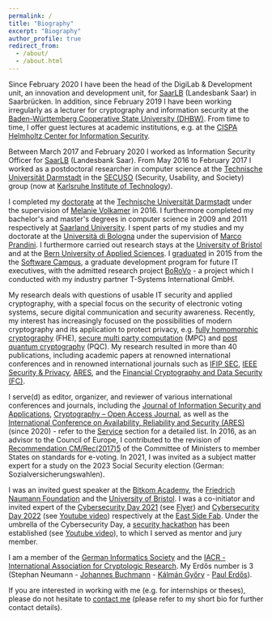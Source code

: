 ```yaml
---
permalink: /
title: "Biography"
excerpt: "Biography"
author_profile: true
redirect_from: 
  - /about/
  - /about.html
---
```


Since February 2020 I have been the head of the DigiLab & Development unit, an innovation and development unit, for [SaarLB](https://www.saarlb.de) (Landesbank Saar) in Saarbrücken. In addition, since February 2019 I have been working irregularly as a lecturer for cryptography and information security at the [Baden-Württemberg Cooperative State University (DHBW)](https://www.karlsruhe.dhbw.de). From time to time, I offer guest lectures at academic institutions, e.g. at the [CISPA Helmholtz Center for Information Security](https://cms.cispa.saarland/poser_2122/).

Between March 2017 and February 2020 I worked as Information Security Officer for [SaarLB](https://www.saarlb.de) (Landesbank Saar). From May 2016 to February 2017 I worked as a postdoctoral researcher in computer science at the [Technische Universität Darmstadt](https://www.tu-darmstadt.de) in the [SECUSO](https://secuso.aifb.kit.edu) (Security, Usability, and Society) group (now at [Karlsruhe Institute of Technology](https://www.kit.edu)). 

I completed my [doctorate](https://publikationen.bibliothek.kit.edu/1000081975/16982010) at the [Technische Universität Darmstadt](https://www.tu-darmstadt.de) under the supervision of [Melanie Volkamer](https://secuso.aifb.kit.edu/Team_Volkamer.php) in 2016. I furthermore completed my bachelor's and master's degrees in computer science in 2009 and 2011 respectively at [Saarland University](https://www.uni-saarland.de/start.html). I spent parts of my studies and my doctorate at the [Università di Bologna](https://www.unibo.it) under the supervision of [Marco Prandini](https://www.unibo.it/sitoweb/marco.prandini). I furthermore carried out research stays at the [University of Bristol](https://www.bristol.ac.uk) and at the [Bern University of Applied Sciences](https://www.bfh.ch/). I [graduated](https://softwarecampus.de/certificates/16558/) in 2015 from the the [Software Campus](https://softwarecampus.de), a graduate development program for future IT executives, with the admitted research project [BoRoVo](https://softwarecampus.de/certificates/16558/) - a project which I conducted with my industry partner T-Systems International GmbH.

My research deals with questions of usable IT security and applied cryptography, with a special focus on the security of electronic voting systems, secure digital communication and security awareness. Recently, my interest has increasingly focused on the possibilities of modern cryptography and its application to protect privacy, e.g. [fully homomorphic cryptography](https://shaih.github.io/pubs/he-chapter.pdf) (FHE), [secure multi party computation](https://www.cs.virginia.edu/~evans/pragmaticmpc/pragmaticmpc.pdf) (MPC) and [post quantum cryptography](https://core.ac.uk/download/pdf/144828958.pdf) (PQC). My research resulted in more than 40 publications, including academic papers at renowned international conferences and in renowned international journals such as [IFIP SEC](https://www.ifipsec.org), [IEEE Security & Privacy](https://www.computer.org/csdl/magazine/sp), [ARES](https://www.ares-conference.eu), and the [Financial Cryptography and Data Security (FC)](https://fc17.ifca.ai/). 

<!-- The most relevant result of my research is the development of a framework for evaluating the security of internet voting systems (SecIVo: a quantitative security evaluation framework for internet voting schemes and Election-Dependent Security Evaluation of Internet Voting Schemes) as well as the development of the internet voting system Pretty Understandable Democracy and the work on the practicability of the coercion-resistant internet voting system Civitas (Civitas and the real world und Towards A Practical JCJ / Civitas Implementation). In further research I dealt with the usability of the end-to-end verifiable Helios internet voting system (Helios Verification: To Alleviate, or to Nominate: Is That the Question, or Shall we Have Both?) as well as security awareness for SMEs (Don’t Be Deceived: The Message Might Be Fake and Effektiver Schutz vor betrügerischen Nachrichten). -->

I serve(d) as editor, organizer, and reviewer of various international conferences and journals, including the [Journal of Information Security and Applications](https://www.sciencedirect.com/journal/journal-of-information-security-and-applications), [Cryptography – Open Access Journal](https://www.mdpi.com/journal/cryptography), as well as the [International Conference on Availability, Reliability and Security (ARES)](https://www.ares-conference.eu) (since 2020) - refer to the [Service](http://stephanneumann83.github.io/services/) section for a detailed list.  In 2016, as an advisor to the Council of Europe, I contributed to the revision of [Recommendation CM/Rec(2017)5](https://rm.coe.int/0900001680726f6f) of the Committee of Ministers to member States on standards for e-voting. In 2021, I was invited as a subject matter expert for a study on the 2023 Social Security election (German: Sozialversicherungswahlen). 

I was an invited guest speaker at the [Bitkom Academy](https://bitkom-akademie.de), the [Friedrich Naumann Foundation](https://www.freiheit.org/de) and the [University of Bristol](https://www.bristol.ac.uk). I was a co-initiator and invited expert of the [Cybersecurity Day 2021](https://eastsidefab.de/cybersecurity-keine-option-sondern-ein-muss/) (see [Flyer](https://www.stephanneumann.de/files/Cybersecurity-Day-Flyer.pdf)) and [Cybersecurity Day 2022](https://eastsidefab.de/cybersecurity-day-2022/) (see [Youtube video](https://www.youtube.com/watch?v=Aq5UM_QWAYo)) respectively at the [East Side Fab](https://eastsidefab.de/). Under the umbrella of the Cybersecurity Day, a [security hackathon](https://eastsidefab.de/hackathon-im-rahmen-des-cybersecurity-days/) has been established (see [Youtube video](https://www.youtube.com/watch?v=o4BG7ByAD2A)), to which I served as mentor and jury member.

I am a member of the [German Informatics Society](https://www.gi.de) and the [IACR - International Association for Cryptologic Research](https://www.iacr.org). My Erdős number is 3 (Stephan Neumann - [Johannes Buchmann](https://en.wikipedia.org/wiki/Johannes_Buchmann) - [Kálmán Győry](https://hu.wikipedia.org/wiki/Győry_Kálmán) - [Paul Erdős](https://en.wikipedia.org/wiki/Paul_Erdős)).

If you are interested in working with me (e.g. for internships or theses), please do not hesitate to [contact me](mailto:stephan@stephanneumann.de?subject=Collaboration) (please refer to my short bio for further contact details).
